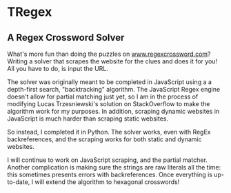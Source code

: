 # TRegex
## A Regex Crossword Solver


What's more fun than doing the puzzles on www.regexcrossword.com? Writing a solver that scrapes the website for the clues and does it for you! All you have to do, is input the URL. 

The solver was originally meant to be completed in JavaScript using a a depth-first search, "backtracking" algorithm. The JavaScript Regex engine doesn't allow for partial matching just yet, so I am in the process of modifying 
Lucas Trzesniewski's solution on StackOverflow to make the algorithm work for my purposes. In addition, scraping dynamic websites in JavaScript is much harder than scraping static websites. 

So instead, I completed it in Python. The solver works, even with RegEx backreferences, and the scraping works for both static and dynamic websites. 

I will continue to work on JavaScript scraping, and the partial matcher. Another complication is making sure the strings are raw literals all the time: this sometimes presents errors with backreferences. Once everything is up-to-date, I will extend the algorithm to hexagonal crosswords!

